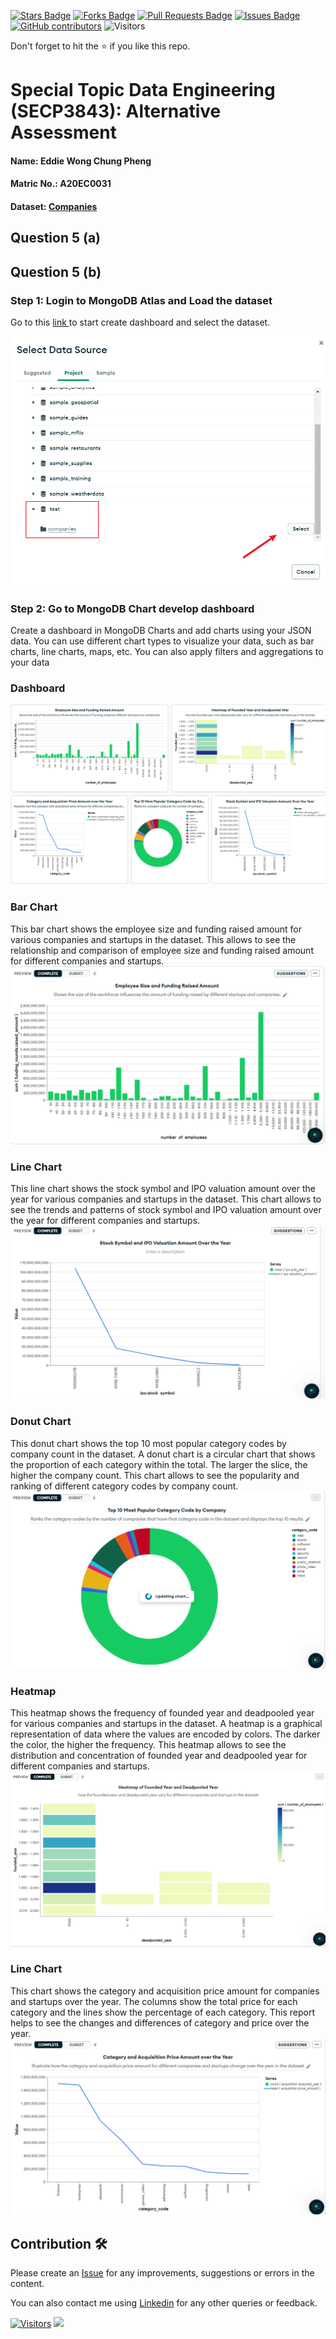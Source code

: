 <a href="https://github.com/drshahizan/SECP3843/stargazers"><img src="https://img.shields.io/github/stars/drshahizan/SECP3843" alt="Stars Badge"/></a>
<a href="https://github.com/drshahizan/SECP3843/network/members"><img src="https://img.shields.io/github/forks/drshahizan/SECP3843" alt="Forks Badge"/></a>
<a href="https://github.com/drshahizan/SECP3843/pulls"><img src="https://img.shields.io/github/issues-pr/drshahizan/SECP3843" alt="Pull Requests Badge"/></a>
<a href="https://github.com/drshahizan/SECP3843/issues"><img src="https://img.shields.io/github/issues/drshahizan/SECP3843" alt="Issues Badge"/></a>
<a href="https://github.com/drshahizan/SECP3843/graphs/contributors"><img alt="GitHub contributors" src="https://img.shields.io/github/contributors/drshahizan/SECP3843?color=2b9348"></a>
![Visitors](https://api.visitorbadge.io/api/visitors?path=https%3A%2F%2Fgithub.com%2Fdrshahizan%2FSECP3843&labelColor=%23d9e3f0&countColor=%23697689&style=flat)


Don't forget to hit the :star: if you like this repo.

# Special Topic Data Engineering (SECP3843): Alternative Assessment

#### Name: Eddie Wong Chung Pheng
#### Matric No.: A20EC0031
#### Dataset: <a href="https://github.com/drshahizan/dataset/tree/main/mongodb/04-companies" >Companies</a>

## Question 5 (a)


## Question 5 (b)
### Step 1: Login to MongoDB Atlas and Load the dataset
Go to this <a href="https://charts.mongodb.com/"> link </a> to start create dashboard and select the dataset.

<img  src="./images/data.png"></img>

### Step 2: Go to MongoDB Chart develop dashboard
Create a dashboard in MongoDB Charts and add charts using your JSON data. You can use different chart types to visualize your data, such as bar charts, line charts, maps, etc. You can also apply filters and aggregations to your data

### Dashboard
<img  src="./images/dashboard.png"></img>

### Bar Chart
This bar chart shows the employee size and funding raised amount for various companies and startups in the dataset. This allows to see the relationship and comparison of employee size and funding raised amount for different companies and startups.
<img  src="./images/1.png"></img>

### Line Chart
This line chart shows the stock symbol and IPO valuation amount over the year for various companies and startups in the dataset. This chart allows to see the trends and patterns of stock symbol and IPO valuation amount over the year for different companies and startups.
<img  src="./images/3.png"></img>

### Donut Chart
This donut chart shows the top 10 most popular category codes by company count in the dataset. A donut chart is a circular chart that shows the proportion of each category within the total. The larger the slice, the higher the company count. This chart allows to see the popularity and ranking of different category codes by company count.
<img  src="./images/2.png"></img>

### Heatmap
This heatmap shows the frequency of founded year and deadpooled year for various companies and startups in the dataset. A heatmap is a graphical representation of data where the values are encoded by colors. The darker the color, the higher the frequency. This heatmap allows to see the distribution and concentration of founded year and deadpooled year for different companies and startups. 
<img  src="./images/5.png"></img>

### Line Chart
This chart shows the category and acquisition price amount for companies and startups over the year. The columns show the total price for each category and the lines show the percentage of each category. This report helps to see the changes and differences of category and price over the year.
<img  src="./images/4.png"></img>

## Contribution 🛠️
Please create an [Issue](https://github.com/drshahizan/special-topic-data-engineering/issues) for any improvements, suggestions or errors in the content.

You can also contact me using [Linkedin](https://www.linkedin.com/in/drshahizan/) for any other queries or feedback.

[![Visitors](https://api.visitorbadge.io/api/visitors?path=https%3A%2F%2Fgithub.com%2Fdrshahizan&labelColor=%23697689&countColor=%23555555&style=plastic)](https://visitorbadge.io/status?path=https%3A%2F%2Fgithub.com%2Fdrshahizan)
![](https://hit.yhype.me/github/profile?user_id=81284918)




